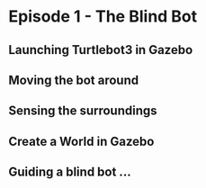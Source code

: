 # Episode 1 - The Blind Bot

## Launching Turtlebot3 in Gazebo

## Moving the bot around

## Sensing the surroundings

## Create a World in Gazebo

## Guiding a blind bot ...
